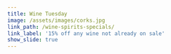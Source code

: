```yaml
---
title: Wine Tuesday
image: /assets/images/corks.jpg
link_path: /wine-spirits-specials/
link_label: '15% off any wine not already on sale'
show_slide: true
---
```

